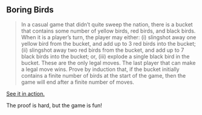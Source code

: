 ## Boring Birds

> In a casual game that didn’t quite sweep the nation, there is a bucket
> that contains some number of yellow birds, red birds, and black birds.
> When it is a player’s turn, the player may either:
> (i) slingshot away one yellow bird from the bucket, and add up to 3 red
> birds into the bucket;
> (ii) slingshot away two red birds from the bucket, and add up to 7 black
> birds into the bucket; or,
> (iii) explode a single black bird in the bucket.
> These are the only legal moves. The last player that can make a legal move wins.
> Prove by induction that, if the bucket initially contains a finite number
> of birds at the start of the game, then the game will end after a finite
> number of moves.

[See it in action.](http://birds.noahgilmore.com)

The proof is hard, but the game is fun!